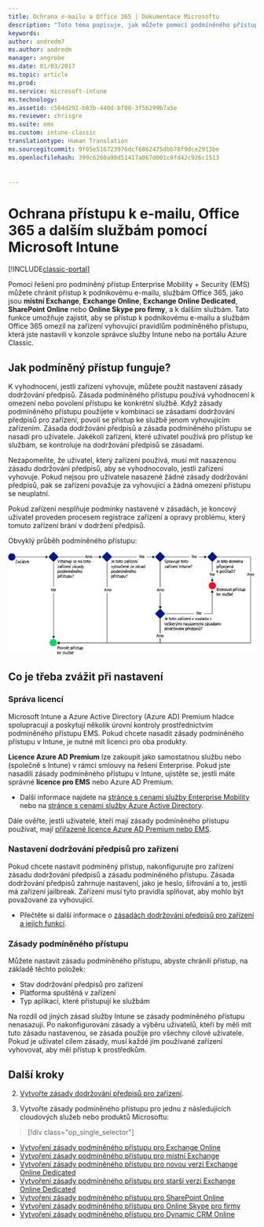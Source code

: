```yaml
---
title: Ochrana e-mailu a Office 365 | Dokumentace Microsoftu
description: "Toto téma popisuje, jak můžete pomocí podmíněného přístupu povolit přístup k podnikovému e-mailu, podnikovým datům na SharePointu Online a k dalším službám jenom kompatibilním zařízením."
keywords: 
author: andredm7
ms.author: andredm
manager: angrobe
ms.date: 01/03/2017
ms.topic: article
ms.prod: 
ms.service: microsoft-intune
ms.technology: 
ms.assetid: c564d292-b83b-440d-bf08-3f5b299b7a5e
ms.reviewer: chrisgre
ms.suite: ems
ms.custom: intune-classic
translationtype: Human Translation
ms.sourcegitcommit: 9f05e516723976dcf6862475dbb78f9dce2913be
ms.openlocfilehash: 399c6260a98d51417a067d001c0fd42c926c1513


---
```


# <a name="protect-access-to-email-office-365-and-other-services-with-microsoft-intune"></a>Ochrana přístupu k e-mailu, Office 365 a dalším službám pomocí Microsoft Intune

[!INCLUDE[classic-portal](../includes/classic-portal.md)]

Pomocí řešení pro podmíněný přístup Enterprise Mobility + Security (EMS) můžete chránit přístup k podnikovému e-mailu, službám Office 365, jako jsou **místní Exchange**, **Exchange Online**, **Exchange Online Dedicated**, **SharePoint Online** nebo **Online Skype pro firmy**, a k dalším službám. Tato funkce umožňuje zajistit, aby se přístup k podnikovému e-mailu a službám Office 365 omezil na zařízení vyhovující pravidlům podmíněného přístupu, která jste nastavili v konzole správce služby Intune nebo na portálu Azure Classic.
## <a name="how-does-conditional-access-work"></a>Jak podmíněný přístup funguje?
K vyhodnocení, jestli zařízení vyhovuje, můžete použít nastavení zásady dodržování předpisů. Zásada podmíněného přístupu používá vyhodnocení k omezení nebo povolení přístupu ke konkrétní službě. Když zásady podmíněného přístupu použijete v kombinaci se zásadami dodržování předpisů pro zařízení, povolí se přístup ke službě jenom vyhovujícím zařízením. Zásada dodržování předpisů a zásada podmíněného přístupu se nasadí pro uživatele. Jakékoli zařízení, které uživatel používá pro přístup ke službám, se kontroluje na dodržování předpisů se zásadami.

Nezapomeňte, že uživatel, který zařízení používá, musí mít nasazenou zásadu dodržování předpisů, aby se vyhodnocovalo, jestli zařízení vyhovuje.
Pokud nejsou pro uživatele nasazené žádné zásady dodržování předpisů, pak se zařízení považuje za vyhovující a žádná omezení přístupu se neuplatní.

Pokud zařízení nesplňuje podmínky nastavené v zásadách, je koncový uživatel proveden procesem registrace zařízení a opravy problému, který tomuto zařízení brání v dodržení předpisů.

Obvyklý průběh podmíněného přístupu:

![Diagram znázorňující rozhodovací body, které určují, jestli má mít zařízení přístup ke službě povolený, nebo blokovaný](../media/ConditionalAccess4.png)

## <a name="setup-considerations"></a>Co je třeba zvážit při nastavení

### <a name="licensing"></a>Správa licencí

Microsoft Intune a Azure Active Directory (Azure AD) Premium hladce spolupracují a poskytují několik úrovní kontroly prostřednictvím podmíněného přístupu EMS. Pokud chcete nasadit zásady podmíněného přístupu v Intune, je nutné mít licenci pro oba produkty.

**Licence Azure AD Premium** lze zakoupit jako samostatnou službu nebo (společně s Intune) v rámci smlouvy na řešení Enterprise. Pokud jste nasadili zásady podmíněného přístupu v Intune, ujistěte se, jestli máte správné **licence pro EMS** nebo Azure AD Premium.

- Další informace najdete na [stránce s cenami služby Enterprise Mobility](https://www.microsoft.com/en-us/cloud-platform/enterprise-mobility-pricing) nebo na [stránce s cenami služby Azure Active Directory](https://azure.microsoft.com/en-us/pricing/details/active-directory/).

Dále ověřte, jestli uživatelé, kteří mají zásady podmíněného přístupu používat, mají [přiřazené licence Azure AD Premium nebo EMS](/Intune/get-started/start-with-a-paid-subscription-to-microsoft-intune-step-4.md).

### <a name="device-compliance-settings"></a>Nastavení dodržování předpisů pro zařízení

Pokud chcete nastavit podmíněný přístup, nakonfigurujte pro zařízení zásadu dodržování předpisů a zásadu podmíněného přístupu. Zásada dodržování předpisů zahrnuje nastavení, jako je heslo, šifrování a to, jestli má zařízení jailbreak. Zařízení musí tyto pravidla splňovat, aby mohlo být považované za vyhovující.

- Přečtěte si další informace o [zásadách dodržování předpisů pro zařízení a jejich funkci](introduction-to-device-compliance-policies-in-microsoft-intune.md).

### <a name="conditional-access-policy"></a>Zásady podmíněného přístupu

Můžete nastavit zásadu podmíněného přístupu, abyste chránili přístup, na základě těchto položek:
- Stav dodržování předpisů pro zařízení
- Platforma spuštěná v zařízení
- Typ aplikací, které přistupují ke službám

Na rozdíl od jiných zásad služby Intune se zásady podmíněného přístupu nenasazují. Po nakonfigurování zásady a výběru uživatelů, kteří by měli mít tuto zásadu nastavenou, se zásada použije pro všechny cílové uživatele. Pokud je uživatel cílem zásady, musí každé jím používané zařízení vyhovovat, aby měl přístup k prostředkům.


## <a name="next-steps"></a>Další kroky


2. [Vytvořte zásady dodržování předpisů pro zařízení](create-a-device-compliance-policy-in-microsoft-intune.md).

2.  Vytvořte zásady podmíněného přístupu pro jednu z následujících cloudových služeb nebo produktů Microsoftu:
> [!div class="op_single_selector"]
  - [Vytvoření zásady podmíněného přístupu pro Exchange Online](restrict-access-to-exchange-online-with-microsoft-intune.md)
  - [Vytvoření zásady podmíněného přístupu pro místní Exchange](restrict-access-to-exchange-onpremises-with-microsoft-intune.md)
  - [Vytvoření zásady podmíněného přístupu pro novou verzi Exchange Online Dedicated](restrict-access-to-exchange-online-with-microsoft-intune.md)
  - [Vytvoření zásady podmíněného přístupu pro starší verzi Exchange Online Dedicated](restrict-access-to-exchange-onpremises-with-microsoft-intune.md)
  - [Vytvoření zásady podmíněného přístupu pro SharePoint Online](restrict-access-to-sharepoint-online-with-microsoft-intune.md)
  - [Vytvoření zásady podmíněného přístupu pro Online Skype pro firmy](restrict-access-to-skype-for-business-online-with-microsoft-intune.md)
  - [Vytvoření zásady podmíněného přístupu pro Dynamic CRM Online](restrict-access-to-dynamics-crm-online-with-microsoft-intune.md)



<!--HONumber=Jan17_HO4-->


